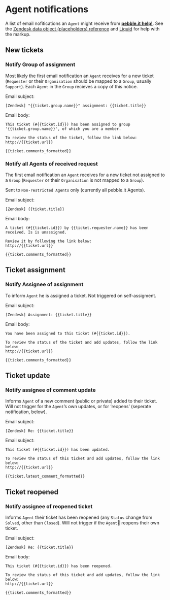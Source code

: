 # Agent notifications

A list of email nofitications an `Agent` might receive from **[pebble.it help!](http://help.pebbleit.com)**. See the [Zendesk data object (placeholders) reference](https://support.zendesk.com/entries/20203943) and [Liquid](https://github.com/Shopify/liquid/wiki/Liquid-for-Designers) for help with the markup.

## New tickets

### Notify Group of assignment

Most likely the first email notification an `Agent` receives for a new ticket (`Requester` or their `Organisation` should be mapped to a `Group`, usually `Support`). Each `Agent` in the `Group` recieves a copy of this notice.

Email subject:

	[Zendesk] "{{ticket.group.name}}" assignment: {{ticket.title}}

Email body:

	This ticket (#{{ticket.id}}) has been assigned to group '{{ticket.group.name}}', of which you are a member. 
	
	To review the status of the ticket, follow the link below:
	http://{{ticket.url}}
	
	{{ticket.comments_formatted}}

### Notify all Agents of received request

The first email notification an `Agent` receives for a new ticket not assigned to a `Group` (`Requester` or their `Organisation` is not mapped to a `Group`).

Sent to `Non-restricted Agents` only (currently all pebble.it Agents).

Email subject:

	[Zendesk] {{ticket.title}}

Email body:

	A ticket (#{{ticket.id}}) by {{ticket.requester.name}} has been received. Is is unassigned.
	
	Review it by following the link below:
	http://{{ticket.url}}
	
	{{ticket.comments_formatted}}

## Ticket assignment

### Notify Assignee of assignment

To inform `Agent` he is assigned a ticket. Not triggered on self-assigment.

Email subject:

	[Zendesk] Assignment: {{ticket.title}}

Email body:

	You have been assigned to this ticket (#{{ticket.id}}).
	
	To review the status of the ticket and add updates, follow the link below:
	http://{{ticket.url}}
	
	{{ticket.comments_formatted}}

## Ticket update

### Notify assignee of comment update

Informs `Agent` of a new comment (public or private) added to their ticket. Will not trigger for the `Agent`’s own updates, or for ‘reopens’ (seperate notification, below).

Email subject:

	[Zendesk] Re: {{ticket.title}}

Email subject:

	This ticket (#{{ticket.id}}) has been updated.
	
	To review the status of this ticket and add updates, follow the link below:
	http://{{ticket.url}}
	
	{{ticket.latest_comment_formatted}}

## Ticket reopened

### Notify assignee of reopened ticket

Informs `Agent` their ticket has been reopened (any `Status` change from `Solved`, other than `Closed`). Will not trigger if the `Agent` reopens their own ticket.

Email subject:

	[Zendesk] Re: {{ticket.title}}

Email body:

	This ticket (#{{ticket.id}}) has been reopened.
	
	To review the status of this ticket and add updates, follow the link below:
	http://{{ticket.url}}
	
	{{ticket.comments_formatted}}
